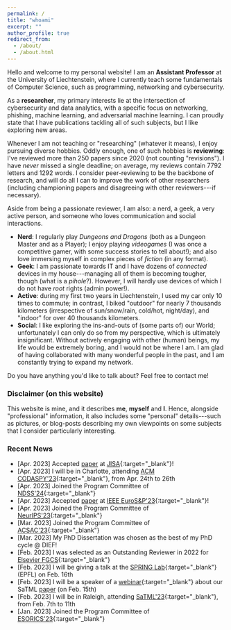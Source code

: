 ```yaml
---
permalink: /
title: "whoami"
excerpt: ""
author_profile: true
redirect_from: 
  - /about/
  - /about.html
---
```

Hello and welcome to my personal website! I am an **Assistant Professor** at the University of Liechtenstein, where I currently teach some fundamentals of Computer Science, such as programming, networking and cybersecurity. 

As a **researcher**, my primary interests lie at the intersection of cybersecurity and data analytics, with a specific focus on networking, phishing, machine learning, and adversarial machine learning. I can proudly state that I have publications tackling all of such subjects, but I like exploring new areas. 

Whenever I am not teaching or "researching" (whatever it means), I enjoy pursuing diverse hobbies. Oddly enough, one of such hobbies is **reviewing**: I've reviewed more than 250 papers since 2020 (not counting "revisions"). I have _never_ missed a single deadline; on average, my reviews contain 7792 letters and 1292 words. I consider peer-reviewing to be the backbone of research, and will do all I can to improve the work of other researchers (including championing papers and disagreeing with other reviewers---if necessary). 

Aside from being a passionate reviewer, I am also: a nerd, a geek, a very active person, and someone who loves communication and social interactions.
* **Nerd**: I regularly play _Dungeons and Dragons_ (both as a Dungeon Master and as a Player); I enjoy playing _videogames_ (I was once a competitive gamer, with some success stories to tell about!); and also love immersing myself in complex pieces of *fiction* (in any format).
* **Geek**: I am passionate towards IT and I have dozens of _connected_ devices in my house---managing all of them is becoming tougher, though (what is a _pihole_?). However, I will hardly use devices of which I do not have _root_ rights (admin power!). 
* **Active**: during my first two years in Liechtenstein, I used my car only 10 times to commute; in contrast, I biked "outdoor" for nearly 7 thousands kilometers (irrespective of sun/snow/rain, cold/hot, night/day), and "indoor" for over 40 thousands kilometers. 
* **Social**: I like exploring the ins-and-outs of (some parts of) our World; unfortunately I can only do so from my perspective, which is ultimately insignificant. Without actively engaging with other (human) beings, my life would be extremely boring, and I would not be where I am. I am glad of having collaborated with many wonderful people in the past, and I am constantly trying to expand my network.  

Do you have anything you'd like to talk about? Feel free to contact me!

### Disclaimer (on this website)

This website is mine, and it describes **me**, **myself** and **I**. Hence, alongside "professional" information, it also includes some "personal" details---such as pictures, or blog-posts describing my own viewpoints on some subjects that I consider particularly interesting.


### Recent News

* [Apr. 2023] <i class="fa fa-newspaper"></i> Accepted [paper](publications/jisa23) at [JISA](https://www.sciencedirect.com/journal/journal-of-information-security-and-applications){:target="_blank"}!
* [Apr. 2023] <i class="fa fa-plane"></i> I will be in Charlotte, attending [ACM CODASPY'23](http://www.codaspy.org/2023/){:target="_blank"}, from Apr. 24th to 26th
* [Apr. 2023] <i class="fa fa-users"></i> Joined the Program Committee of [NDSS'24](https://www.ndss-symposium.org/ndss2024/leadership/program-committee/){:target="_blank"} 
* [Apr. 2023] <i class="fa fa-newspaper"></i> Accepted [paper](publications/eurosp23) at [IEEE EuroS&P'23](https://eurosp2023.ieee-security.org/accepted_and_awards.html){:target="_blank"}!
* [Apr. 2023] <i class="fa fa-users"></i> Joined the Program Committee of [NeurIPS'23](https://nips.cc/Conferences/2023/ProgramCommittee){:target="_blank"} 
* [Mar. 2023] <i class="fa fa-users"></i> Joined the Program Committee of [ACSAC'23](https://www.acsac.org/2023/committees/organizing/){:target="_blank"} 
* [Mar. 2023] <i class="fa fa-award"></i> My PhD Dissertation was chosen as the best of my PhD cycle @ DIEF!
* [Feb. 2023] <i class="fa fa-award"></i> I was selected as an Outstanding Reviewer in 2022 for [Elsevier FGCS](https://www.sciencedirect.com/science/article/pii/S0167739X23000687?via%3Dihub){:target="_blank"} 
* [Feb. 2023] <i class="fa fa-comment-dots"></i> I will be giving a talk at the [SPRING Lab](https://spring.epfl.ch/research/){:target="_blank"} (EPFL) on Feb. 16th
* [Feb. 2023] <i class="fa fa-comment-dots"></i> I will be a speaker of a [webinar](https://us06web.zoom.us/webinar/register/5616759829947/WN_b5VZdl8jQ4uMJzDTe0y1LQ){:target="_blank"} about our SaTML [paper](https://www.giovanniapruzzese.com/publications/satml23) (on Feb. 15th)
* [Feb. 2023] <i class="fa fa-plane"></i> I will be in Raleigh, attending [SaTML'23](https://satml.org/){:target="_blank"}, from Feb. 7th to 11th
* [Jan. 2023] <i class="fa fa-users"></i> Joined the Program Committee of [ESORICS'23](https://esorics2023.org/organizers/pcmembers/){:target="_blank"}

